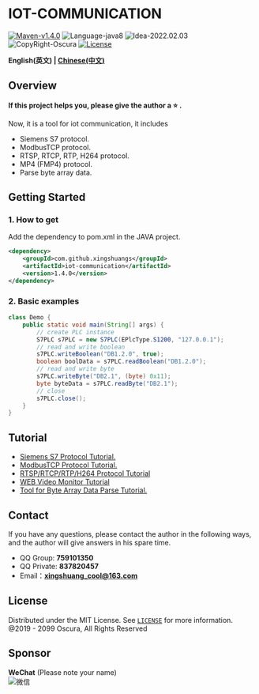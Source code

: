 # IOT-COMMUNICATION

[![Maven-v1.4.0](https://img.shields.io/badge/Maven-v1.4.0-brightgreen)](https://mvnrepository.com/artifact/com.github.xingshuangs/iot-communication)
![Language-java8](https://img.shields.io/badge/Language-java8-blue)
![Idea-2022.02.03](https://img.shields.io/badge/Idea-2022.02.03-lightgrey)
![CopyRight-Oscura](https://img.shields.io/badge/CopyRight-Oscura-yellow)
[![License](https://img.shields.io/badge/License-MIT-blue.svg)](./LICENSE)

**English(英文) | [Chinese(中文)](./README-CN.md )**

## Overview

**If this project helps you, please give the author a :star: .**<br>

Now, it is a tool for iot communication, it includes

- Siemens S7 protocol.
- ModbusTCP protocol.
- RTSP, RTCP, RTP, H264 protocol.
- MP4 (FMP4) protocol.
- Parse byte array data.

## Getting Started

### 1. How to get

Add the dependency to pom.xml in the JAVA project.

```xml
<dependency>
    <groupId>com.github.xingshuangs</groupId>
    <artifactId>iot-communication</artifactId>
    <version>1.4.0</version>
</dependency>
```

### 2. Basic examples

```java
class Demo {
    public static void main(String[] args) {
        // create PLC instance
        S7PLC s7PLC = new S7PLC(EPlcType.S1200, "127.0.0.1");
        // read and write boolean
        s7PLC.writeBoolean("DB1.2.0", true);
        boolean boolData = s7PLC.readBoolean("DB1.2.0");
        // read and write byte
        s7PLC.writeByte("DB2.1", (byte) 0x11);
        byte byteData = s7PLC.readByte("DB2.1");
        // close
        s7PLC.close();
    }
}
```

## Tutorial

- [Siemens S7 Protocol Tutorial.](./tutorial/README-S7-EN.md)
- [ModbusTCP Protocol Tutorial.](./tutorial/README-Modbus-EN.md)
- [RTSP/RTCP/RTP/H264 Protocol Tutorial](./tutorial/README-RTSP-EN.md)
- [WEB Video Monitor Tutorial](./tutorial/README-WebVideo-EN.md)
- [Tool for Byte Array Data Parse Tutorial.](./tutorial/README-ByteArray-EN.md)

## Contact

If you have any questions, please contact the author in the following ways, and the author will give answers in his
spare time.

- QQ Group: **759101350**
- QQ Private: **837820457**
- Email：**xingshuang_cool@163.com**

## License

Distributed under the MIT License. See [`LICENSE`](./LICENSE) for more information.<br>
@2019 - 2099 Oscura, All Rights Reserved <br>

## Sponsor

**WeChat** (Please note your name)<br>
![微信](https://i.postimg.cc/brBG5vx8/image.png)
